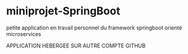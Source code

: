 # miniprojet-SpringBoot
petite application en travail personnel du framework springboot orienté microservices


APPLICATION HEBERGEE SUR AUTRE COMPTE GITHUB
